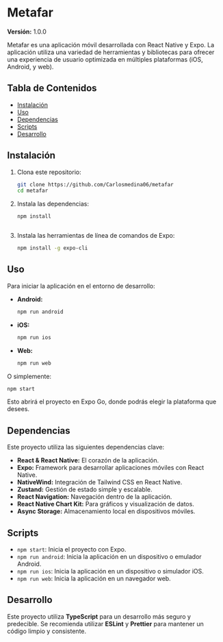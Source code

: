 
# Metafar

**Versión:** 1.0.0

Metafar es una aplicación móvil desarrollada con React Native y Expo. La aplicación utiliza una variedad de herramientas y bibliotecas para ofrecer una experiencia de usuario optimizada en múltiples plataformas (iOS, Android, y web).

## Tabla de Contenidos

- [Instalación](#instalación)
- [Uso](#uso)
- [Dependencias](#dependencias)
- [Scripts](#scripts)
- [Desarrollo](#desarrollo)

## Instalación

1. Clona este repositorio:
   ```bash
   git clone https://github.com/Carlosmedina06/metafar
   cd metafar
   ```

2. Instala las dependencias:
   ```bash
   npm install
   ```
   ```

3. Instala las herramientas de línea de comandos de Expo:
   ```bash
   npm install -g expo-cli
   ```

## Uso

Para iniciar la aplicación en el entorno de desarrollo:

- **Android:**
  ```bash
  npm run android
  ```
- **iOS:**
  ```bash
  npm run ios
  ```
- **Web:**
  ```bash
  npm run web
  ```

O simplemente:

```bash
npm start
```

Esto abrirá el proyecto en Expo Go, donde podrás elegir la plataforma que desees.

## Dependencias

Este proyecto utiliza las siguientes dependencias clave:

- **React & React Native:** El corazón de la aplicación.
- **Expo:** Framework para desarrollar aplicaciones móviles con React Native.
- **NativeWind:** Integración de Tailwind CSS en React Native.
- **Zustand:** Gestión de estado simple y escalable.
- **React Navigation:** Navegación dentro de la aplicación.
- **React Native Chart Kit:** Para gráficos y visualización de datos.
- **Async Storage:** Almacenamiento local en dispositivos móviles.

## Scripts

- `npm start`: Inicia el proyecto con Expo.
- `npm run android`: Inicia la aplicación en un dispositivo o emulador Android.
- `npm run ios`: Inicia la aplicación en un dispositivo o simulador iOS.
- `npm run web`: Inicia la aplicación en un navegador web.

## Desarrollo

Este proyecto utiliza **TypeScript** para un desarrollo más seguro y predecible. Se recomienda utilizar **ESLint** y **Prettier** para mantener un código limpio y consistente.




